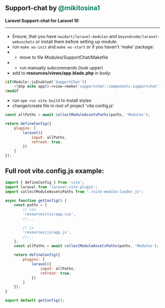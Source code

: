 ## Support-chat by <span style="color:#008066;">@mikitosina1</span>

#### Laravel Support-chat for Laravel 10<br><hr>

* Ensure, that you have `nwidart/laravel-modules` and `beyondcode/laravel-websockets` or install them before setting up
  module.
* run `make ws-init` and `make ws-start` or if you haven't 'make' package:
*
	* move to file Modules/SupportChat/Makefile
*
	* run manually subcommands (look upper)
* add to **resources/views/app.blade.php**  in body:

```php
@if(Module::isEnabled('SupportChat'))
	<?php echo app()->view->make('supportchat::components.supportchat')->render(); ?>
@endif
```

* run `npm run vite build` to install styles
* change/create file in root of project 'vite.config.js'

```js
const allPaths = await collectModuleAssetsPaths(paths, 'Modules');

return defineConfig({
	plugins: [
		laravel({
			input: allPaths,
			refresh: true,
		})
	]
});
``` 

## Full root vite.config.js example:

```js
import { defineConfig } from 'vite';
import laravel from 'laravel-vite-plugin';
import collectModuleAssetsPaths from './vite-module-loader.js';

async function getConfig() {
	const paths = [
		// css
		'resources/css/app.css',
        //...

		// js
		'resources/js/app.js',
        //...
	];
	const allPaths = await collectModuleAssetsPaths(paths, 'Modules');

	return defineConfig({
		plugins: [
			laravel({
				input: allPaths,
				refresh: true,
			})
		]
	});
}

export default getConfig();

```
